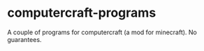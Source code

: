 computercraft-programs
======================

A couple of programs for computercraft (a mod for minecraft). No guarantees.
